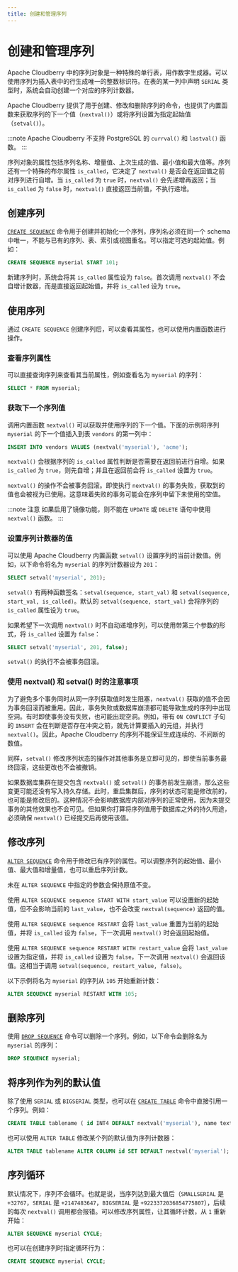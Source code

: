 ```yaml
---
title: 创建和管理序列
---
```


# 创建和管理序列

Apache Cloudberry 中的序列对象是一种特殊的单行表，用作数字生成器。可以使用序列为插入表中的行生成唯一的整数标识符。在表的某一列中声明 `SERIAL` 类型时，系统会自动创建一个对应的序列计数器。

Apache Cloudberry 提供了用于创建、修改和删除序列的命令，也提供了内置函数来获取序列的下一个值（`nextval()`）或将序列设置为指定起始值（`setval()`）。

:::note
Apache Cloudberry 不支持 PostgreSQL 的 `currval()` 和 `lastval()` 函数。
:::

序列对象的属性包括序列名称、增量值、上次生成的值、最小值和最大值等。序列还有一个特殊的布尔属性 `is_called`，它决定了 `nextval()` 是否会在返回值之前对序列进行自增。当 `is_called` 为 `true` 时，`nextval()` 会先递增再返回；当 `is_called` 为 `false` 时，`nextval()` 直接返回当前值，不执行递增。

## 创建序列

[`CREATE SEQUENCE`](../../sql-stmts/create-sequence.md) 命令用于创建并初始化一个序列，序列名必须在同一个 schema 中唯一，不能与已有的序列、表、索引或视图重名。可以指定可选的起始值。例如：

```sql
CREATE SEQUENCE myserial START 101;
```

新建序列时，系统会将其 `is_called` 属性设为 `false`。首次调用 `nextval()` 不会自增计数器，而是直接返回起始值，并将 `is_called` 设为 `true`。

## 使用序列

通过 `CREATE SEQUENCE` 创建序列后，可以查看其属性，也可以使用内置函数进行操作。

### 查看序列属性

可以直接查询序列来查看其当前属性，例如查看名为 `myserial` 的序列：

```sql
SELECT * FROM myserial;
```

### 获取下一个序列值

调用内置函数 `nextval()` 可以获取并使用序列的下一个值。下面的示例将序列 `myserial` 的下一个值插入到表 `vendors` 的第一列中：

```sql
INSERT INTO vendors VALUES (nextval('myserial'), 'acme');
```

`nextval()` 会根据序列的 `is_called` 属性判断是否需要在返回前进行自增。如果 `is_called` 为 `true`，则先自增；并且在返回前会将 `is_called` 设置为 `true`。

`nextval()` 的操作不会被事务回滚。即使执行 `nextval()` 的事务失败，获取到的值也会被视为已使用。这意味着失败的事务可能会在序列中留下未使用的空值。

:::note 注意
如果启用了镜像功能，则不能在 `UPDATE` 或 `DELETE` 语句中使用 `nextval()` 函数。
:::

### 设置序列计数器的值

可以使用 Apache Cloudberry 内置函数 `setval()` 设置序列的当前计数值。例如，以下命令将名为 `myserial` 的序列计数器设为 `201`：

```sql
SELECT setval('myserial', 201);
```

`setval()` 有两种函数签名：`setval(sequence, start_val)` 和 `setval(sequence, start_val, is_called)`。默认的 `setval(sequence, start_val)` 会将序列的 `is_called` 属性设为 `true`。

如果希望下一次调用 `nextval()` 时不自动递增序列，可以使用带第三个参数的形式，将 `is_called` 设置为 `false`：

```sql
SELECT setval('myserial', 201, false);
```

`setval()` 的执行不会被事务回滚。

### 使用 nextval() 和 setval() 时的注意事项

为了避免多个事务同时从同一序列获取值时发生阻塞，`nextval()` 获取的值不会因为事务回滚而被重用。因此，事务失败或数据库崩溃都可能导致生成的序列中出现空洞。有时即使事务没有失败，也可能出现空洞。例如，带有 `ON CONFLICT` 子句的 `INSERT` 会在判断是否存在冲突之前，就先计算要插入的元组，并执行 `nextval()`。因此，Apache Cloudberry 的序列不能保证生成连续的、不间断的数值。

同样，`setval()` 修改序列状态的操作对其他事务是立即可见的，即使当前事务最终回滚，这些更改也不会被撤销。

如果数据库集群在提交包含 `nextval()` 或 `setval()` 的事务前发生崩溃，那么这些变更可能还没有写入持久存储。此时，重启集群后，序列的状态可能是修改前的，也可能是修改后的。这种情况不会影响数据库内部对序列的正常使用，因为未提交事务的其他效果也不会可见。但如果你打算将序列值用于数据库之外的持久用途，必须确保 `nextval()` 已经提交后再使用该值。

## 修改序列

[`ALTER SEQUENCE`](../../sql-stmts/alter-sequence.md) 命令用于修改已有序列的属性。可以调整序列的起始值、最小值、最大值和增量值，也可以重启序列计数。

未在 `ALTER SEQUENCE` 中指定的参数会保持原值不变。

使用 `ALTER SEQUENCE sequence START WITH start_value` 可以设置新的起始值，但不会影响当前的 `last_value`，也不会改变 `nextval(sequence)` 返回的值。

使用 `ALTER SEQUENCE sequence RESTART` 会将 `last_value` 重置为当前的起始值，并将 `is_called` 设为 `false`，下一次调用 `nextval()` 时会返回起始值。

使用 `ALTER SEQUENCE sequence RESTART WITH restart_value` 会将 `last_value` 设置为指定值，并将 `is_called` 设置为 `false`，下一次调用 `nextval()` 会返回该值。这相当于调用 `setval(sequence, restart_value, false)`。

以下示例将名为 `myserial` 的序列从 `105` 开始重新计数：

```sql
ALTER SEQUENCE myserial RESTART WITH 105;
```

## 删除序列

使用 [`DROP SEQUENCE`](../../sql-stmts/drop-sequence.md) 命令可以删除一个序列。例如，以下命令会删除名为 `myserial` 的序列：

```sql
DROP SEQUENCE myserial;
```

## 将序列作为列的默认值

除了使用 `SERIAL` 或 `BIGSERIAL` 类型，也可以在 [`CREATE TABLE`](../../sql-stmts/create-table.md) 命令中直接引用一个序列。例如：

```sql
CREATE TABLE tablename ( id INT4 DEFAULT nextval('myserial'), name text );
```

也可以使用 `ALTER TABLE` 修改某个列的默认值为序列计数器：

```sql
ALTER TABLE tablename ALTER COLUMN id SET DEFAULT nextval('myserial');
```

## 序列循环

默认情况下，序列不会循环。也就是说，当序列达到最大值后（`SMALLSERIAL` 是 `+32767`，`SERIAL` 是 `+2147483647`，`BIGSERIAL` 是 `+9223372036854775807`），后续的每次 `nextval()` 调用都会报错。可以修改序列属性，让其循环计数，从 `1` 重新开始：

```sql
ALTER SEQUENCE myserial CYCLE;
```

也可以在创建序列时指定循环行为：

```sql
CREATE SEQUENCE myserial CYCLE;
```
